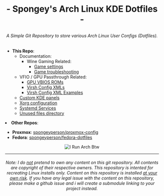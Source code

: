 # <p align=center>- Spongey's Arch Linux KDE Dotfiles -
###### <p align=center> A Simple Git Repository to store various Arch Linux User Configs (Dotfiles).


<!--#### <p align=center> Index:
-->
<ul>
  <li><b>This Repo</b>:
  <ul>
    <li>Documentation:
      <ul>
        <li>Wine Gaming Related:
          <ul>
            <li><a href="https://github.com/spongeyperson/arch-dotfiles/blob/master/home/tyler/arch-dotfiles-repo/docs/Game-Settings.md">Game settings<a></li>
            <li><a href="https://github.com/spongeyperson/arch-dotfiles/blob/master/home/tyler/arch-dotfiles-repo/docs/Game-Troubleshooting.md">Game troubleshooting<a></li>
          </ul>
      </ul>
      <li>VFIO / GPU Passthrough Related:
        <ul>
          <li><a href="https://github.com/spongeyperson/arch-dotfiles/tree/master/usr/share/kvm">GPU VBIOS ROMs</a></li>
          <li><a href="https://github.com/spongeyperson/arch-dotfiles/tree/master/etc/libvirt/qemu">Virsh Config XMLs</a></li>
          <li><a href="https://github.com/spongeyperson/arch-dotfiles/tree/master/home/tyler/arch-dotfiles-repo/utilities/virshxmls">Virsh Config XML Examples</a></li>
        </ul>
      <li><a href="https://github.com/spongeyperson/arch-dotfiles/tree/master/home/tyler/.local/share/plasma/layout-templates">Custom KDE panels</a></li>
      <li><a href="https://github.com/spongeyperson/arch-dotfiles/tree/master/etc/X11/xorg.conf.d/">Xorg configuration</a></li>
      <li><a href="https://github.com/spongeyperson/arch-dotfiles/tree/master/etc/systemd/system/">Systemd Services</a></li>
      <li><a href="https://github.com/spongeyperson/arch-dotfiles/tree/master/home/tyler/arch-dotfiles-repo/utilities/unused">Unused files directory</a></li>
    </ul>
  </li>
  </ul>
  <li><b>Other Repos</b>:</li>
  <ul>
    <li><b>Proxmox</b>: <a href="https://github.com/spongeyperson/proxmox-config/">spongeyperson/proxmox-config</a></li>
    <li><b>Fedora</b>: <a href="https://github.com/spongeyperson/fedora-dotfiles/">spongeyperson/fedora-dotfiles</a></li>
  </ul>

<p align=center><img src="https://user-images.githubusercontent.com/28176188/210040764-90bf0b89-1e4f-4f6f-aa42-35a006060849.png" title="I Run Arch Btw"></p>

---
###### <p align=center> Note: I do <ins>not</ins> pretend to own any content on this git repository. All contents are copyright of their respective owners. This repository is intented for recreating Linux installs only. Content on this repository is installed <ins>at your own risk</ins>. If you have any legal issue with the content on this repository, please make a github issue and i will create a submodule linking to your project instead.</p>